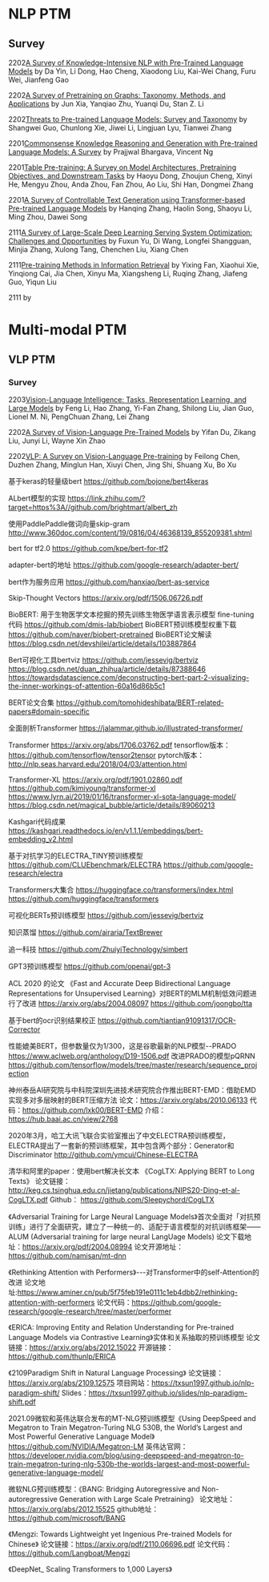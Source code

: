 # NLP PTM 
## Survey
2202[A Survey of Knowledge-Intensive NLP with Pre-Trained Language Models](https://arxiv.org/abs/2202.08772.pdf) by Da Yin, Li Dong, Hao Cheng, Xiaodong Liu, Kai-Wei Chang, Furu Wei, Jianfeng Gao

2202[A Survey of Pretraining on Graphs: Taxonomy, Methods, and Applications](https://arxiv.org/abs/2202.07893.pdf) by Jun Xia, Yanqiao Zhu, Yuanqi Du, Stan Z. Li

2202[Threats to Pre-trained Language Models: Survey and Taxonomy](https://arxiv.org/abs/2202.06862.pdf) by Shangwei Guo, Chunlong Xie, Jiwei Li, Lingjuan Lyu, Tianwei Zhang

2201[Commonsense Knowledge Reasoning and Generation with Pre-trained Language Models: A Survey](https://arxiv.org/abs/2201.12438.pdf) by Prajjwal Bhargava, Vincent Ng

2201[Table Pre-training: A Survey on Model Architectures, Pretraining Objectives, and Downstream Tasks](https://arxiv.org/abs/2201.09745.pdf) by Haoyu Dong, Zhoujun Cheng, Xinyi He, Mengyu Zhou, Anda Zhou, Fan Zhou, Ao Liu, Shi Han, Dongmei Zhang

2201[A Survey of Controllable Text Generation using Transformer-based Pre-trained Language Models](https://arxiv.org/abs/2201.05337.pdf) by Hanqing Zhang, Haolin Song, Shaoyu Li, Ming Zhou, Dawei Song

2111[A Survey of Large-Scale Deep Learning Serving System Optimization: Challenges and Opportunities](https://arxiv.org/abs/2111.14247.pdf) by Fuxun Yu, Di Wang, Longfei Shangguan, Minjia Zhang, Xulong Tang, Chenchen Liu, Xiang Chen

2111[Pre-training Methods in Information Retrieval](https://arxiv.org/abs/2111.13853.pdf) by Yixing Fan, Xiaohui Xie, Yinqiong Cai, Jia Chen, Xinyu Ma, Xiangsheng Li, Ruqing Zhang, Jiafeng Guo, Yiqun Liu

2111[](https://arxiv.org/abs/2111.xxx.pdf) by 




# Multi-modal PTM
## VLP PTM
### Survey
2203[Vision-Language Intelligence: Tasks, Representation Learning, and Large Models](https://arxiv.org/abs/2203.01922.pdf) by Feng Li, Hao Zhang, Yi-Fan Zhang, Shilong Liu, Jian Guo, Lionel M. Ni, PengChuan Zhang, Lei Zhang

2202[A Survey of Vision-Language Pre-Trained Models](https://arxiv.org/abs/2202.10936.pdf) by Yifan Du, Zikang Liu, Junyi Li, Wayne Xin Zhao

2202[VLP: A Survey on Vision-Language Pre-training](https://arxiv.org/abs/2202.09061.pdf) by Feilong Chen, Duzhen Zhang, Minglun Han, Xiuyi Chen, Jing Shi, Shuang Xu, Bo Xu







基于keras的轻量级bert
https://github.com/bojone/bert4keras

ALbert模型的实现
https://link.zhihu.com/?target=https%3A//github.com/brightmart/albert_zh

使用PaddlePaddle做词向量skip-gram
http://www.360doc.com/content/19/0816/04/46368139_855209381.shtml

bert for tf2.0
https://github.com/kpe/bert-for-tf2

adapter-bert的地址
https://github.com/google-research/adapter-bert/

bert作为服务应用
https://github.com/hanxiao/bert-as-service

Skip-Thought Vectors
https://arxiv.org/pdf/1506.06726.pdf

BioBERT: 用于生物医学文本挖掘的预先训练生物医学语言表示模型
fine-tuning代码
https://github.com/dmis-lab/biobert
BioBERT预训练模型权重下载
https://github.com/naver/biobert-pretrained
BioBERT论文解读
https://blog.csdn.net/devshilei/article/details/103887864

Bert可视化工具bertviz
https://github.com/jessevig/bertviz
https://blog.csdn.net/duan_zhihua/article/details/87388646
https://towardsdatascience.com/deconstructing-bert-part-2-visualizing-the-inner-workings-of-attention-60a16d86b5c1

BERT论文合集
https://github.com/tomohideshibata/BERT-related-papers#domain-specific

全面剖析Transformer
https://jalammar.github.io/illustrated-transformer/

Transformer
https://arxiv.org/abs/1706.03762.pdf
tensorflow版本：https://github.com/tensorflow/tensor2tensor
pytorch版本：http://nlp.seas.harvard.edu/2018/04/03/attention.html

Transformer-XL
https://arxiv.org/pdf/1901.02860.pdf
https://github.com/kimiyoung/transformer-xl
https://www.lyrn.ai/2019/01/16/transformer-xl-sota-language-model/
https://blog.csdn.net/magical_bubble/article/details/89060213

Kashgari代码成果
https://kashgari.readthedocs.io/en/v1.1.1/embeddings/bert-embedding_v2.html

基于对抗学习的ELECTRA_TINY预训练模型
https://github.com/CLUEbenchmark/ELECTRA
https://github.com/google-research/electra

Transformers大集合
https://huggingface.co/transformers/index.html
https://github.com/huggingface/transformers

可视化BERTs预训练模型
https://github.com/jessevig/bertviz

知识蒸馏
https://github.com/airaria/TextBrewer

追一科技
https://github.com/ZhuiyiTechnology/simbert

GPT3预训练模型
https://github.com/openai/gpt-3

ACL 2020 的论文 《Fast and Accurate Deep Bidirectional Language Representations for Unsupervised Learning》对BERT的MLM机制低效问题进行了改进
https://arxiv.org/abs/2004.08097 
https://github.com/joongbo/tta

基于bert的ocr识别结果校正
https://github.com/tiantian91091317/OCR-Corrector

性能媲美BERT，但参数量仅为1/300，这是谷歌最新的NLP模型--PRADO 
https://www.aclweb.org/anthology/D19-1506.pdf
改进PRADO的模型pQRNN 
https://github.com/tensorflow/models/tree/master/research/sequence_projection

神州泰岳AI研究院与中科院深圳先进技术研究院合作推出BERT-EMD：借助EMD实现多对多层映射的BERT压缩方法
论文：https://arxiv.org/abs/2010.06133
代码：https://github.com/lxk00/BERT-EMD
介绍：https://hub.baai.ac.cn/view/2768

2020年3月，哈工大讯飞联合实验室推出了中文ELECTRA预训练模型，ELECTRA提出了一套新的预训练框架，其中包含两个部分：Generator和Discriminator
http://github.com/ymcui/Chinese-ELECTRA

清华和阿里的paper：使用bert解决长文本
《CogLTX: Applying BERT to Long Texts》
论文链接：
http://keg.cs.tsinghua.edu.cn/jietang/publications/NIPS20-Ding-et-al-CogLTX.pdf
Github：
https://github.com/Sleepychord/CogLTX

《Adversarial Training for Large Neural Language Models》首次全面对「对抗预训练」进行了全面研究，建立了一种统一的、适配于语言模型的对抗训练框架——ALUM (Adversarial training for large neural LangUage Models)
论文下载地址：https://arxiv.org/pdf/2004.08994
论文开源地址：https://github.com/namisan/mt-dnn

《Rethinking Attention with Performers》---对Transformer中的self-Attention的改进
论文地址:https://www.aminer.cn/pub/5f75feb191e0111c1eb4dbb2/rethinking-attention-with-performers
论文代码：https://github.com/google-research/google-research/tree/master/performer

《ERICA: Improving Entity and Relation Understanding for Pre-trained Language Models via Contrastive Learning》实体和关系抽取的预训练模型
论文链接：https://arxiv.org/abs/2012.15022
开源链接：https://github.com/thunlp/ERICA

《2109Paradigm Shift in Natural Language Processing》
论文链接：https://arxiv.org/abs/2109.12575
项目网站：https://txsun1997.github.io/nlp-paradigm-shift/
Slides：https://txsun1997.github.io/slides/nlp-paradigm-shift.pdf

2021.09微软和英伟达联合发布的MT-NLG预训练模型《Using DeepSpeed and Megatron to Train Megatron-Turing NLG 530B, the World’s Largest and Most Powerful Generative Language Model》
https://github.com/NVIDIA/Megatron-LM
英伟达官网：https://developer.nvidia.com/blog/using-deepspeed-and-megatron-to-train-megatron-turing-nlg-530b-the-worlds-largest-and-most-powerful-generative-language-model/

微软NLG预训练模型：《BANG: Bridging Autoregressive and Non-autoregressive Generation with Large Scale Pretraining》
论文地址：https://arxiv.org/abs/2012.15525
github地址：https://github.com/microsoft/BANG

《Mengzi: Towards Lightweight yet Ingenious Pre-trained Models for Chinese》
论文链接：https://arxiv.org/pdf/2110.06696.pdf 
论文代码：https://github.com/Langboat/Mengzi

《DeepNet_ Scaling Transformers to 1,000 Layers》
